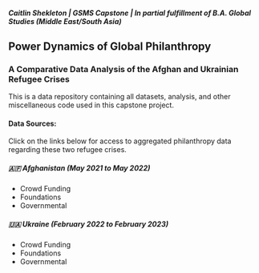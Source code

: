 #### *Caitlin Shekleton | GSMS Capstone | In partial fulfillment of B.A. Global Studies (Middle East/South Asia)*

## **Power Dynamics of Global Philanthropy**
### **A Comparative Data Analysis of the Afghan and Ukrainian Refugee Crises**

This is a data repository containing all datasets, analysis, and other miscellaneous code used in this capstone project.

#### Data Sources: 
Click on the links below for access to aggregated philanthropy data regarding these two refugee crises.

##### 🇦🇫 Afghanistan (May 2021 to May 2022)
- Crowd Funding
- Foundations
- Governmental

##### 🇺🇦 Ukraine (February 2022 to February 2023)
- Crowd Funding
- Foundations
- Governmental

